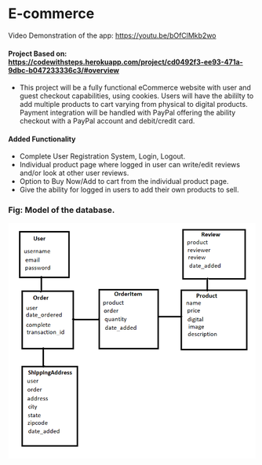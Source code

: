 # E-commerce

Video Demonstration of the app: https://youtu.be/bOfClMkb2wo

#### Project Based on: https://codewithsteps.herokuapp.com/project/cd0492f3-ee93-471a-9dbc-b047233336c3/#overview
* This project will be a fully functional eCommerce website with user and guest checkout capabilities, using cookies. Users will have the abililty to add multiple products to cart varying from physical to digital products. Payment integration will be handled with PayPal offering the ability checkout with a PayPal account and debit/credit card. 

#### Added Functionality
* Complete User Registration System, Login, Logout.
* Individual product page where logged in user can write/edit reviews and/or look at other user reviews.
* Option to Buy Now/Add to cart from the individual product page.
* Give the ability for logged in users to add their own products to sell.

### Fig: Model of the database.
![](store/static/store/images/model.png)

